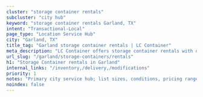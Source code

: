 ```yaml
---
cluster: "storage container rentals"
subcluster: "city hub"
keyword: "storage container rentals Garland, TX"
intent: "Transactional-Local"
page_type: "Location Service Hub"
city: "Garland, TX"
title_tag: "Garland storage container rentals | LC Container"
meta_description: "LC Container offers storage container rentals with delivery in Garland, TX. Local. Fast quotes. Since 2003."
url_slug: "/garland/storage-containers/rentals"
h1: "Storage Container rentals in Garland"
internal_links: "/inventory,/delivery,/modifications"
priority: 1
notes: "Primary city service hub; list sizes, conditions, pricing ranges, photos, testimonials."
noindex: false
---
```


<!-- TODO: Add unique city/inventory copy, images, and internal links here. -->
